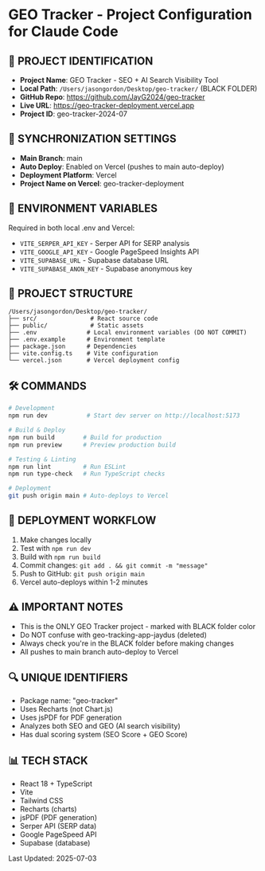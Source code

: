 # GEO Tracker - Project Configuration for Claude Code

## 🚨 PROJECT IDENTIFICATION
- **Project Name**: GEO Tracker - SEO + AI Search Visibility Tool
- **Local Path**: `/Users/jasongordon/Desktop/geo-tracker/` (BLACK FOLDER)
- **GitHub Repo**: https://github.com/JayG2024/geo-tracker
- **Live URL**: https://geo-tracker-deployment.vercel.app
- **Project ID**: geo-tracker-2024-07

## 🔗 SYNCHRONIZATION SETTINGS
- **Main Branch**: main
- **Auto Deploy**: Enabled on Vercel (pushes to main auto-deploy)
- **Deployment Platform**: Vercel
- **Project Name on Vercel**: geo-tracker-deployment

## 🔑 ENVIRONMENT VARIABLES
Required in both local .env and Vercel:
- `VITE_SERPER_API_KEY` - Serper API for SERP analysis
- `VITE_GOOGLE_API_KEY` - Google PageSpeed Insights API
- `VITE_SUPABASE_URL` - Supabase database URL
- `VITE_SUPABASE_ANON_KEY` - Supabase anonymous key

## 📁 PROJECT STRUCTURE
```
/Users/jasongordon/Desktop/geo-tracker/
├── src/               # React source code
├── public/            # Static assets
├── .env              # Local environment variables (DO NOT COMMIT)
├── .env.example      # Environment template
├── package.json      # Dependencies
├── vite.config.ts    # Vite configuration
└── vercel.json       # Vercel deployment config
```

## 🛠️ COMMANDS
```bash
# Development
npm run dev           # Start dev server on http://localhost:5173

# Build & Deploy
npm run build        # Build for production
npm run preview      # Preview production build

# Testing & Linting
npm run lint         # Run ESLint
npm run type-check   # Run TypeScript checks

# Deployment
git push origin main # Auto-deploys to Vercel
```

## 🚀 DEPLOYMENT WORKFLOW
1. Make changes locally
2. Test with `npm run dev`
3. Build with `npm run build`
4. Commit changes: `git add . && git commit -m "message"`
5. Push to GitHub: `git push origin main`
6. Vercel auto-deploys within 1-2 minutes

## ⚠️ IMPORTANT NOTES
- This is the ONLY GEO Tracker project - marked with BLACK folder color
- Do NOT confuse with geo-tracking-app-jaydus (deleted)
- Always check you're in the BLACK folder before making changes
- All pushes to main branch auto-deploy to Vercel

## 🔍 UNIQUE IDENTIFIERS
- Package name: "geo-tracker"
- Uses Recharts (not Chart.js)
- Uses jsPDF for PDF generation
- Analyzes both SEO and GEO (AI search visibility)
- Has dual scoring system (SEO Score + GEO Score)

## 📊 TECH STACK
- React 18 + TypeScript
- Vite
- Tailwind CSS
- Recharts (charts)
- jsPDF (PDF generation)
- Serper API (SERP data)
- Google PageSpeed API
- Supabase (database)

Last Updated: 2025-07-03